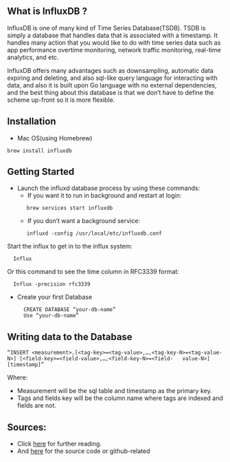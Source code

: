 ## What is InfluxDB ?

InfluxDB is one of many kind of Time Series Database(TSDB). TSDB is simply a database that handles data that is associated with a timestamp. It handles many action that you would like to do with time series data such as app performance overtime monitoring, network traffic monitoring, real-time analytics, and etc.

InfluxDB offers many advantages such as downsampling, automatic data expiring and deleting, and also sql-like query language for interacting with data, and also it is built upon Go language with no external dependencies, and the best thing about this database is that we don’t have to define the scheme up-front so it is more flexible.


## Installation

- Mac OS(using Homebrew)
```
brew install influxdb
```

## Getting Started

- Launch the influxd database process by using these commands:
   -  If you want it to run in background and restart at login:
   ```
      brew services start influxdb
   ```
   -  If you don’t want a background service:
   ```
      influxd -config /usr/local/etc/influxdb.conf
   ```
 Start the influx to get in to the influx system:
 ```
   Influx
 ```
 Or this command to see the time column in RFC3339 format:
 ```
   Influx -precision rfc3339
 ```
 
- Create your first Database
  ```
    CREATE DATABASE “your-db-name”
    Use “your-db-name”
  ```

## Writing data to the Database
  ```
  “INSERT <measurement>,[<tag-key>=<tag-value>,…,<tag-key-N>=<tag-value-N>] [<field-key>=<field-value>,…,<field-key-N>=<field-   value-N>] [timestamp]”
  ```
   Where:
   - Measurement will be the sql table and timestamp as the primary key.
   - Tags and fields key will be the column name where tags are indexed and fields are not.

## Sources:
-  Click [here]( https://docs.influxdata.com/influxdb/v1.6/introduction/getting-started/) for further reading.
-  And [here]( https://github.com/influxdata/influxdb) for the source code or github-related

